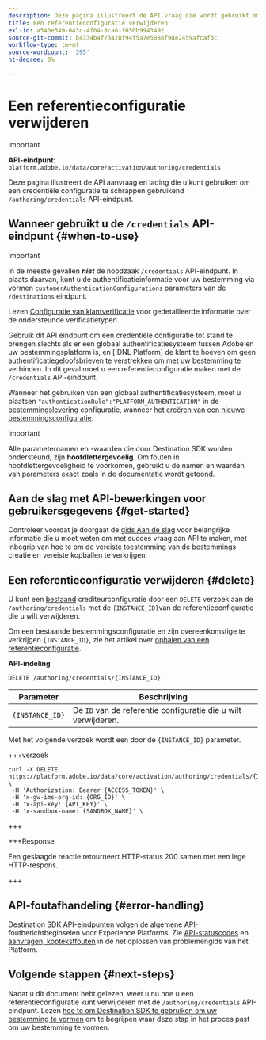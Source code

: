```yaml
---
description: Deze pagina illustreert de API vraag die wordt gebruikt om een Adobe Experience Platform Destination SDK van de credentiële configuratie te schrappen.
title: Een referentieconfiguratie verwijderen
exl-id: a540e349-043c-4f04-8ca8-f650b9943492
source-git-commit: b4334b4f73428f94f5a7e5088f98e2459afcaf3c
workflow-type: tm+mt
source-wordcount: '395'
ht-degree: 0%

---
```


# Een referentieconfiguratie verwijderen

>[!IMPORTANT]
>
>**API-eindpunt**: `platform.adobe.io/data/core/activation/authoring/credentials`

Deze pagina illustreert de API aanvraag en lading die u kunt gebruiken om een credentiële configuratie te schrappen gebruikend `/authoring/credentials` API-eindpunt.

## Wanneer gebruikt u de `/credentials` API-eindpunt {#when-to-use}

>[!IMPORTANT]
>
>In de meeste gevallen ***niet*** de noodzaak `/credentials` API-eindpunt. In plaats daarvan, kunt u de authentificatieinformatie voor uw bestemming via vormen `customerAuthenticationConfigurations` parameters van de `/destinations` eindpunt.
> 
>Lezen [Configuratie van klantverificatie](../functionality/destination-configuration/customer-authentication.md) voor gedetailleerde informatie over de ondersteunde verificatietypen.

Gebruik dit API eindpunt om een credentiële configuratie tot stand te brengen slechts als er een globaal authentificatiesysteem tussen Adobe en uw bestemmingsplatform is, en [!DNL Platform] de klant te hoeven om geen authentificatiegeloofsbrieven te verstrekken om met uw bestemming te verbinden. In dit geval moet u een referentieconfiguratie maken met de `/credentials` API-eindpunt.

Wanneer het gebruiken van een globaal authentificatiesysteem, moet u plaatsen `"authenticationRule":"PLATFORM_AUTHENTICATION"` in de [bestemmingslevering](../functionality/destination-configuration/destination-delivery.md) configuratie, wanneer [het creëren van een nieuwe bestemmingsconfiguratie](../authoring-api/destination-configuration/create-destination-configuration.md).

>[!IMPORTANT]
>
>Alle parameternamen en -waarden die door Destination SDK worden ondersteund, zijn **hoofdlettergevoelig**. Om fouten in hoofdlettergevoeligheid te voorkomen, gebruikt u de namen en waarden van parameters exact zoals in de documentatie wordt getoond.

## Aan de slag met API-bewerkingen voor gebruikersgegevens {#get-started}

Controleer voordat je doorgaat de [gids Aan de slag](../getting-started.md) voor belangrijke informatie die u moet weten om met succes vraag aan API te maken, met inbegrip van hoe te om de vereiste toestemming van de bestemmings creatie en vereiste kopballen te verkrijgen.

## Een referentieconfiguratie verwijderen {#delete}

U kunt een [bestaand](create-credential-configuration.md) crediteurconfiguratie door een `DELETE` verzoek aan de `/authoring/credentials` met de `{INSTANCE_ID}`van de referentieconfiguratie die u wilt verwijderen.

Om een bestaande bestemmingsconfiguratie en zijn overeenkomstige te verkrijgen `{INSTANCE_ID}`, zie het artikel over [ophalen van een referentieconfiguratie](retrieve-credential-configuration.md).

**API-indeling**

```http
DELETE /authoring/credentials/{INSTANCE_ID}
```

| Parameter | Beschrijving |
| --------- | ----------- |
| `{INSTANCE_ID}` | De `ID` van de referentie configuratie die u wilt verwijderen. |

Met het volgende verzoek wordt een door de `{INSTANCE_ID}` parameter.

+++verzoek

```shell
curl -X DELETE https://platform.adobe.io/data/core/activation/authoring/credentials/{INSTANCE_ID} \
 -H 'Authorization: Bearer {ACCESS_TOKEN}' \
 -H 'x-gw-ims-org-id: {ORG_ID}' \
 -H 'x-api-key: {API_KEY}' \
 -H 'x-sandbox-name: {SANDBOX_NAME}' \
```

+++

+++Response

Een geslaagde reactie retourneert HTTP-status 200 samen met een lege HTTP-respons.

+++

## API-foutafhandeling {#error-handling}

Destination SDK API-eindpunten volgen de algemene API-foutberichtbeginselen voor Experience Platforms. Zie [API-statuscodes](../../../landing/troubleshooting.md#api-status-codes) en [aanvragen, koptekstfouten](../../../landing/troubleshooting.md#request-header-errors) in de het oplossen van problemengids van het Platform.

## Volgende stappen {#next-steps}

Nadat u dit document hebt gelezen, weet u nu hoe u een referentieconfiguratie kunt verwijderen met de `/authoring/credentials` API-eindpunt. Lezen [hoe te om Destination SDK te gebruiken om uw bestemming te vormen](../guides/configure-destination-instructions.md) om te begrijpen waar deze stap in het proces past om uw bestemming te vormen.
